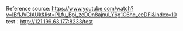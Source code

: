 Reference source: https://www.youtube.com/watch?v=IBfIJVClAUk&list=PLfu_Bpi_zcDOn8ajnuLY6g1C6hc_eeDFl&index=10<br/>
test：http://121.199.63.177:8233/test
